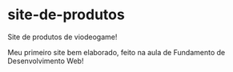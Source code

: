 # site-de-produtos
Site de produtos de viodeogame!

Meu primeiro site bem elaborado, feito na aula de Fundamento de Desenvolvimento Web!


